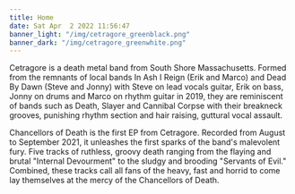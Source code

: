 ```yaml
---
title: Home
date: Sat Apr  2 2022 11:56:47 
banner_light: "/img/cetragore_greenblack.png"
banner_dark: "/img/cetragore_greenwhite.png"
---
```


Cetragore is a death metal band from South Shore Massachusetts. Formed from the remnants of local bands In Ash I Reign (Erik and Marco) and Dead By Dawn (Steve and Jonny) with Steve on lead vocals guitar, Erik on bass, Jonny on drums and Marco on rhythm guitar in 2019, they are reminiscent of bands such as Death, Slayer and Cannibal Corpse with their breakneck grooves, punishing rhythm section and hair raising, guttural vocal assault. 

Chancellors of Death is the first EP from Cetragore. Recorded from August to September 2021, it unleashes the first sparks of the band's malevolent fury. Five tracks of ruthless, groovy death ranging from the flaying and brutal "Internal Devourment" to the sludgy and brooding "Servants of Evil." Combined, these tracks call all fans of the heavy, fast and horrid to come lay themselves at the mercy of the Chancellors of Death.
